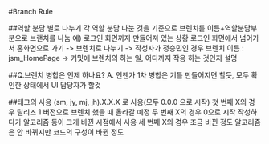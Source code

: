 #Branch Rule

##역할 분담 별로 나누기
 각 역할 분담 나눈 것을 기준으로 브렌치를 이름+역할분담부분으로 브랜치를 나눔
 예) 로그인 화면까지 만들어져 있는 상황
	로그인 화면에서 넘어가서 홈화면으로 가기 -> 브렌치로 나누기
	 -> 작성자가 정승민인 경우 브렌치 이름 : jsm_HomePage
	 -> 커밋에 브렌치의 하는 일, 어디까지 작용 하는 것인지 설명

##Q.브렌치 병합은 언제 하나요?
 A. 언젠가 1차 병합은 기틀 만들어지면 할듯, 모두 확인한 상태에서 UI 담당자가 할것

##태그의 사용
 (sm, jy, mj, jh).X.X.X 로 사용(모두 0.0.0 으로 시작)
	첫 번째 X의 경우 릴리즈 1 버전으로 브렌치 했을 때 올라갈 예정
	두 번째 X의 경우 0으로 시작 작성하다가 알고리즘 등이 크게 바뀐 시점에서 사용
	세 번째 X의 경우 조금 바뀐 정도 알고리즘은 안 바뀌지만 코드의 구성이 바뀐 정도
